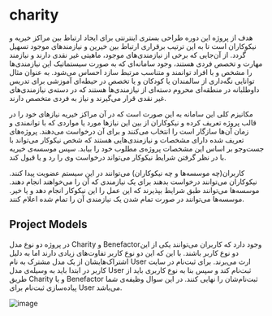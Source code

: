 # charity

هدف از پروژه این دوره طراحی بستری اینترنتی برای ایجاد ارتباط بین مراکز خیریه و نیکوکاران است تا به این ترتیب برقراری ارتباط بین خیرین و نیازمندهای موجود تسهیل گردد. از آن‌جایی که برخی از نیازمندی‌های موجود، ماهیتی غیر نقدی دارند و نیازمند مهارت و تخصص فردی هستند، وجود سامانه‌ای که به صورت سیستماتیک این نیازمندی‌ها را مشخص و با افراد توانمند و متناسب مرتبط سازد احساس می‌شود. به عنوان مثال توانایی نگه‌داری از سالمندان یا کودکان و یا تخصص در حیطه‌ای آموزشی برای تدریس داوطلبانه در منطقه‌ای محروم دسته‌ای از نیازمند‌ی‌ها هستند که در دسته‌ی نیازمندی‌های غیر نقدی قرار می‌گیرند و نیاز به فردی متخصص دارند.

مکانیزم کلی این سامانه به این صورت است که در آن مراکز خیریه نیازهای خود را در قالب پروژه تعریف کرده و نیکوکاران از بین این نیازها مورد یا مواردی که با توانمندی و زمان آن‌ها سازگار است را انتخاب می‌کنند و برای آن درخواست می‌دهند. پروژه‌های تعریف شده دارای مشخصات و نیازمندی‌هایی هستند که شخص نیکوکار می‌تواند با جست‌و‌جو بر اساس این مشخصات پروژه‌ی مطلوب خود را بیابد. سپس موسسه‌ی خیریه با در نظر گرفتن شرایط نیکوکار می‌تواند درخواست وی را رد و یا قبول کند.

کاربران(چه موسسه‌ها و چه نیکوکاران) می‌توانند در این سیستم عضویت پیدا کنند.
نیکوکاران می‌توانند درخواست بدهند برای یک نیازمندی که آن را می‌خواهند انجام دهند.
موسسه‌ها می‌توانند طبق شرایط بپذیرند که این عمل را این نیکوکار انجام دهد و یا خیر.
موسسه‌ها می‌توانند در صورت تمام شدن یک نیازمندی آن را تمام شده اعلام کنند.

## Project Models

در پروژه دو نوع مدل Charity و Benefactorوجود دارد که کاربران می‌توانند یکی از این دو نوع کاربر باشند. با این که این دو نوع کاربر تفاوت‌های زیادی دارند اما به دلیل اشتراک‌هایشان از یک مدل مشترک به نام User ارث می‌برند. برای ثبت‌نام در سایت کاربر در ابتدا باید به وسیله‌ی مدل User ثبت‌نام کند و سپس بنا به نوع کاربری باید از طریق Charity و یا Benefactor ثبت‌نام‌‌شان را نهایی کنند. در این سوال وظیفه‌ی شما پیاده‌سازی ثبت‌نام برای User می‌باشد.

![image](https://uupload.ir/files/c19y_charity2.png)